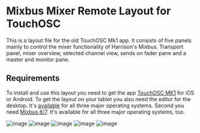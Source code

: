 # Mixbus Mixer Remote Layout for TouchOSC

This is a layout file for the old TouchOSC Mk1 app.
It consists of five panels mainly to control the mixer functionality of Harrison's Mixbus.
Transport panel, mixer overview, selected channel view, sends on fader pane and a master and monitor pane.

## Requirements
To install and use this layout you need to get the app [TouchOSC MK1](https://hexler.net/touchosc-mk1) for iOS or Android. To get the layout on your tablet you also need the editor for the desktop. It's [available](https://hexler.net/touchosc-mk1#resources) for all three major operating systems.
Second you need [Mixbus 6/7](https://harrisonconsoles.com/product/mixbus). It's available for all three major operating systems, too.


![image](https://user-images.githubusercontent.com/8352411/121231631-e81d1d00-c890-11eb-8c43-772d1d2f67c7.png)
![image](https://user-images.githubusercontent.com/8352411/121231846-33373000-c891-11eb-94bd-4a3085287845.png)
![image](https://user-images.githubusercontent.com/8352411/121231949-519d2b80-c891-11eb-8196-3f68af1e6152.png)
![image](https://user-images.githubusercontent.com/8352411/121232018-67aaec00-c891-11eb-9563-539e6b8ebce3.png)
![image](https://user-images.githubusercontent.com/8352411/121232068-7abdbc00-c891-11eb-931e-1a95dbca19ca.png)
